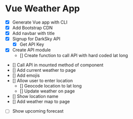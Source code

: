 # Vue Weather App

- [x] Generate Vue app with CLI
- [x] Add Bootstrap CDN
- [x] Add navbar with title
- [x] Signup for DarkSky API
  - [x] Get API Key
- [x] Create API module
  - [] Create function to call API with hard coded lat long
- [] Call API in mounted method of component
- [] Add current weather to page
- [] Add emojis
- [] Allow user to enter location
  - [] Geocode location to lat long
  - [] Update weather on page
- [] Show location name
- [] Add weather map to page
- [ ] Show upcoming forecast
